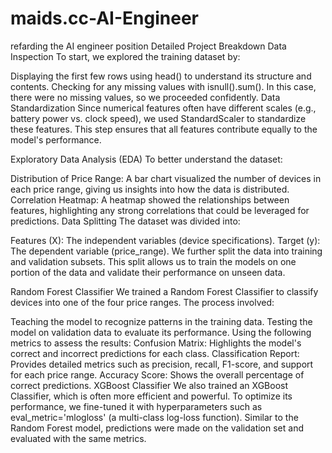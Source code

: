 # maids.cc-AI-Engineer
refarding the AI engineer position
Detailed Project Breakdown
Data Inspection
To start, we explored the training dataset by:

Displaying the first few rows using head() to understand its structure and contents.
Checking for any missing values with isnull().sum(). In this case, there were no missing values, so we proceeded confidently.
Data Standardization
Since numerical features often have different scales (e.g., battery power vs. clock speed), we used StandardScaler to standardize these features. This step ensures that all features contribute equally to the model's performance.

Exploratory Data Analysis (EDA)
To better understand the dataset:

Distribution of Price Range: A bar chart visualized the number of devices in each price range, giving us insights into how the data is distributed.
Correlation Heatmap: A heatmap showed the relationships between features, highlighting any strong correlations that could be leveraged for predictions.
Data Splitting
The dataset was divided into:

Features (X): The independent variables (device specifications).
Target (y): The dependent variable (price_range).
We further split the data into training and validation subsets. This split allows us to train the models on one portion of the data and validate their performance on unseen data.

Random Forest Classifier
We trained a Random Forest Classifier to classify devices into one of the four price ranges. The process involved:

Teaching the model to recognize patterns in the training data.
Testing the model on validation data to evaluate its performance.
Using the following metrics to assess the results:
Confusion Matrix: Highlights the model's correct and incorrect predictions for each class.
Classification Report: Provides detailed metrics such as precision, recall, F1-score, and support for each price range.
Accuracy Score: Shows the overall percentage of correct predictions.
XGBoost Classifier
We also trained an XGBoost Classifier, which is often more efficient and powerful. To optimize its performance, we fine-tuned it with hyperparameters such as eval_metric='mlogloss' (a multi-class log-loss function). Similar to the Random Forest model, predictions were made on the validation set and evaluated with the same metrics.

